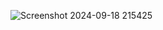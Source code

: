 ![Screenshot 2024-09-18 215425](https://github.com/user-attachments/assets/3f2c0439-1800-4f94-8c09-7c67aaeb6b0d)
